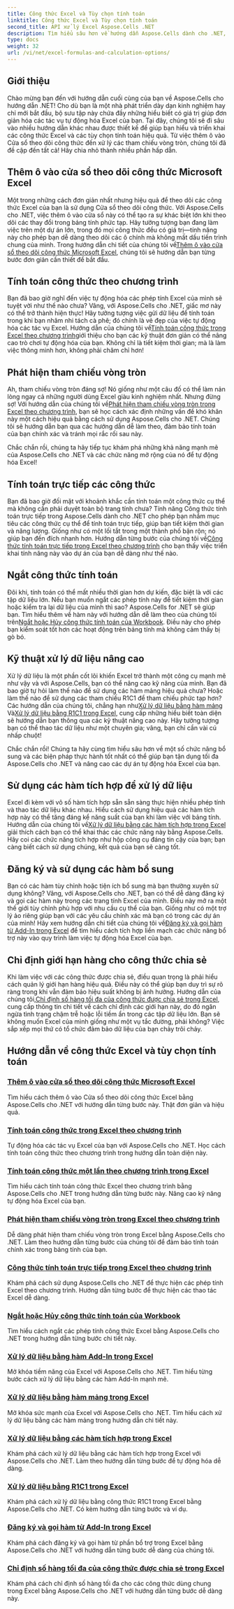 ```yaml
---
title: Công thức Excel và Tùy chọn tính toán
linktitle: Công thức Excel và Tùy chọn tính toán
second_title: API xử lý Excel Aspose.Cells .NET
description: Tìm hiểu sâu hơn về hướng dẫn Aspose.Cells dành cho .NET, bao gồm các công thức và phép tính Excel thiết yếu theo các bước dễ làm theo.
type: docs
weight: 32
url: /vi/net/excel-formulas-and-calculation-options/
---
```

## Giới thiệu

Chào mừng bạn đến với hướng dẫn cuối cùng của bạn về Aspose.Cells cho hướng dẫn .NET! Cho dù bạn là một nhà phát triển dày dạn kinh nghiệm hay chỉ mới bắt đầu, bộ sưu tập này chứa đầy những hiểu biết có giá trị giúp đơn giản hóa các tác vụ tự động hóa Excel của bạn. Tại đây, chúng tôi sẽ đi sâu vào nhiều hướng dẫn khác nhau được thiết kế để giúp bạn hiểu và triển khai các công thức Excel và các tùy chọn tính toán hiệu quả. Từ việc thêm ô vào Cửa sổ theo dõi công thức đến xử lý các tham chiếu vòng tròn, chúng tôi đã đề cập đến tất cả! Hãy chia nhỏ thành nhiều phần hấp dẫn.

## Thêm ô vào cửa sổ theo dõi công thức Microsoft Excel  
Một trong những cách đơn giản nhất nhưng hiệu quả để theo dõi các công thức Excel của bạn là sử dụng Cửa sổ theo dõi công thức. Với Aspose.Cells cho .NET, việc thêm ô vào cửa sổ này có thể tạo ra sự khác biệt lớn khi theo dõi các thay đổi trong bảng tính phức tạp. Hãy tưởng tượng bạn đang làm việc trên một dự án lớn, trong đó mọi công thức đều có giá trị—tính năng này cho phép bạn dễ dàng theo dõi các ô chính mà không mất dấu tiến trình chung của mình. Trong hướng dẫn chi tiết của chúng tôi về[Thêm ô vào cửa sổ theo dõi công thức Microsoft Excel](./adding-cells-to-microsoft-excel-formula-watch-window/), chúng tôi sẽ hướng dẫn bạn từng bước đơn giản cần thiết để bắt đầu.

## Tính toán công thức theo chương trình  
 Bạn đã bao giờ nghĩ đến việc tự động hóa các phép tính Excel của mình sẽ tuyệt vời như thế nào chưa? Vâng, với Aspose.Cells cho .NET, giấc mơ này có thể trở thành hiện thực! Hãy tưởng tượng việc gửi dữ liệu để tính toán trong khi bạn nhâm nhi tách cà phê; đó chính là vẻ đẹp của việc tự động hóa các tác vụ Excel. Hướng dẫn của chúng tôi về[Tính toán công thức trong Excel theo chương trình](./calculating-formulas/)giới thiệu cho bạn các kỹ thuật đơn giản có thể nâng cao trò chơi tự động hóa của bạn. Không chỉ là tiết kiệm thời gian; mà là làm việc thông minh hơn, không phải chăm chỉ hơn!

## Phát hiện tham chiếu vòng tròn  
 Ah, tham chiếu vòng tròn đáng sợ! Nó giống như một câu đố có thể làm nản lòng ngay cả những người dùng Excel giàu kinh nghiệm nhất. Nhưng đừng sợ! Với hướng dẫn của chúng tôi về[Phát hiện tham chiếu vòng tròn trong Excel theo chương trình](./detecting-circular-reference/), bạn sẽ học cách xác định những vấn đề khó khăn này một cách hiệu quả bằng cách sử dụng Aspose.Cells cho .NET. Chúng tôi sẽ hướng dẫn bạn qua các hướng dẫn dễ làm theo, đảm bảo tính toán của bạn chính xác và tránh mọi rắc rối sau này.

Chắc chắn rồi, chúng ta hãy tiếp tục khám phá những khả năng mạnh mẽ của Aspose.Cells cho .NET và các chức năng mở rộng của nó để tự động hóa Excel!

## Tính toán trực tiếp các công thức  
Bạn đã bao giờ đối mặt với khoảnh khắc cần tính toán một công thức cụ thể mà không cần phải duyệt toàn bộ trang tính chưa? Tính năng Công thức tính toán trực tiếp trong Aspose.Cells dành cho .NET cho phép bạn nhắm mục tiêu các công thức cụ thể để tính toán trực tiếp, giúp bạn tiết kiệm thời gian và năng lượng. Giống như có một lối tắt trong một thành phố bận rộn; nó giúp bạn đến đích nhanh hơn. Hướng dẫn từng bước của chúng tôi về[Công thức tính toán trực tiếp trong Excel theo chương trình](./direct-calculation-formula/) cho bạn thấy việc triển khai tính năng này vào dự án của bạn dễ dàng như thế nào.

## Ngắt công thức tính toán  
 Đôi khi, tính toán có thể mất nhiều thời gian hơn dự kiến, đặc biệt là với các tập dữ liệu lớn. Nếu bạn muốn ngắt các phép tính này để tiết kiệm thời gian hoặc kiểm tra lại dữ liệu của mình thì sao? Aspose.Cells for .NET sẽ giúp bạn. Tìm hiểu thêm về hàm này với hướng dẫn dễ làm theo của chúng tôi trên[Ngắt hoặc Hủy công thức tính toán của Workbook](./interrupt-or-cancel-formula-calculation-of-workbook/). Điều này cho phép bạn kiểm soát tốt hơn các hoạt động trên bảng tính mà không cảm thấy bị gò bó.

## Kỹ thuật xử lý dữ liệu nâng cao  
 Xử lý dữ liệu là một phần cốt lõi khiến Excel trở thành một công cụ mạnh mẽ như vậy và với Aspose.Cells, bạn có thể nâng cao kỹ năng của mình. Bạn đã bao giờ tự hỏi làm thế nào để sử dụng các hàm mảng hiệu quả chưa? Hoặc làm thế nào để sử dụng các tham chiếu R1C1 để tham chiếu phức tạp hơn? Các hướng dẫn của chúng tôi, chẳng hạn như[Xử lý dữ liệu bằng hàm mảng](./processing-data-using-array-function/) Và[Xử lý dữ liệu bằng R1C1 trong Excel](./processing-data-using-r1c1/), cung cấp những hiểu biết toàn diện sẽ hướng dẫn bạn thông qua các kỹ thuật nâng cao này. Hãy tưởng tượng bạn có thể thao tác dữ liệu như một chuyên gia; vâng, bạn chỉ cần vài cú nhấp chuột!

Chắc chắn rồi! Chúng ta hãy cùng tìm hiểu sâu hơn về một số chức năng bổ sung và các biện pháp thực hành tốt nhất có thể giúp bạn tận dụng tối đa Aspose.Cells cho .NET và nâng cao các dự án tự động hóa Excel của bạn.

## Sử dụng các hàm tích hợp để xử lý dữ liệu  
Excel đi kèm với vô số hàm tích hợp sẵn sẵn sàng thực hiện nhiều phép tính và thao tác dữ liệu khác nhau. Hiểu cách sử dụng hiệu quả các hàm tích hợp này có thể tăng đáng kể năng suất của bạn khi làm việc với bảng tính. Hướng dẫn của chúng tôi về[Xử lý dữ liệu bằng các hàm tích hợp trong Excel](./processing-data-using-built-in-functions/) giải thích cách bạn có thể khai thác các chức năng này bằng Aspose.Cells. Hãy coi các chức năng tích hợp như hộp công cụ đáng tin cậy của bạn; bạn càng biết cách sử dụng chúng, kết quả của bạn sẽ càng tốt.

## Đăng ký và sử dụng các hàm bổ sung  
 Bạn có các hàm tùy chỉnh hoặc tiện ích bổ sung mà bạn thường xuyên sử dụng không? Vâng, với Aspose.Cells cho .NET, bạn có thể dễ dàng đăng ký và gọi các hàm này trong các trang tính Excel của mình. Điều này mở ra một thế giới tùy chỉnh phù hợp với nhu cầu cụ thể của bạn. Giống như có một trợ lý ảo riêng giúp bạn với các yêu cầu chính xác mà bạn có trong các dự án của mình! Hãy xem hướng dẫn chi tiết của chúng tôi về[Đăng ký và gọi hàm từ Add-In trong Excel](./registering-and-calling-function-from-add-in/) để tìm hiểu cách tích hợp liền mạch các chức năng bổ trợ này vào quy trình làm việc tự động hóa Excel của bạn.

## Chỉ định giới hạn hàng cho công thức chia sẻ  
 Khi làm việc với các công thức được chia sẻ, điều quan trọng là phải hiểu cách quản lý giới hạn hàng hiệu quả. Điều này có thể giúp bạn duy trì sự rõ ràng trong khi vẫn đảm bảo hiệu suất không bị ảnh hưởng. Hướng dẫn của chúng tôi,[Chỉ định số hàng tối đa của công thức được chia sẻ trong Excel](./specifying-maximum-rows-of-shared-formula/), cung cấp thông tin chi tiết về cách chỉ định các giới hạn này, do đó ngăn ngừa tình trạng chậm trễ hoặc lỗi tiềm ẩn trong các tập dữ liệu lớn. Bạn sẽ không muốn Excel của mình giống như một vụ tắc đường, phải không? Việc sắp xếp mọi thứ có tổ chức đảm bảo dữ liệu của bạn chảy trôi chảy.

## Hướng dẫn về công thức Excel và tùy chọn tính toán
### [Thêm ô vào cửa sổ theo dõi công thức Microsoft Excel](./adding-cells-to-microsoft-excel-formula-watch-window/)
Tìm hiểu cách thêm ô vào Cửa sổ theo dõi công thức Excel bằng Aspose.Cells cho .NET với hướng dẫn từng bước này. Thật đơn giản và hiệu quả.
### [Tính toán công thức trong Excel theo chương trình](./calculating-formulas/)
Tự động hóa các tác vụ Excel của bạn với Aspose.Cells cho .NET. Học cách tính toán công thức theo chương trình trong hướng dẫn toàn diện này.
### [Tính toán công thức một lần theo chương trình trong Excel](./calculating-formulas-once/)
Tìm hiểu cách tính toán công thức Excel theo chương trình bằng Aspose.Cells cho .NET trong hướng dẫn từng bước này. Nâng cao kỹ năng tự động hóa Excel của bạn.
### [Phát hiện tham chiếu vòng tròn trong Excel theo chương trình](./detecting-circular-reference/)
Dễ dàng phát hiện tham chiếu vòng tròn trong Excel bằng Aspose.Cells cho .NET. Làm theo hướng dẫn từng bước của chúng tôi để đảm bảo tính toán chính xác trong bảng tính của bạn.
### [Công thức tính toán trực tiếp trong Excel theo chương trình](./direct-calculation-formula/)
Khám phá cách sử dụng Aspose.Cells cho .NET để thực hiện các phép tính Excel theo chương trình. Hướng dẫn từng bước để thực hiện các thao tác Excel dễ dàng.
### [Ngắt hoặc Hủy công thức tính toán của Workbook](./interrupt-or-cancel-formula-calculation-of-workbook/)
Tìm hiểu cách ngắt các phép tính công thức Excel bằng Aspose.Cells cho .NET trong hướng dẫn từng bước chi tiết này.
### [Xử lý dữ liệu bằng hàm Add-In trong Excel](./processing-data-using-add-in-function/)
Mở khóa tiềm năng của Excel với Aspose.Cells cho .NET. Tìm hiểu từng bước cách xử lý dữ liệu bằng các hàm Add-In mạnh mẽ.
### [Xử lý dữ liệu bằng hàm mảng trong Excel](./processing-data-using-array-function/)
Mở khóa sức mạnh của Excel với Aspose.Cells cho .NET. Tìm hiểu cách xử lý dữ liệu bằng các hàm mảng trong hướng dẫn chi tiết này.
### [Xử lý dữ liệu bằng các hàm tích hợp trong Excel](./processing-data-using-built-in-functions/)
Khám phá cách xử lý dữ liệu bằng các hàm tích hợp trong Excel với Aspose.Cells cho .NET. Làm theo hướng dẫn từng bước để tự động hóa dễ dàng.
### [Xử lý dữ liệu bằng R1C1 trong Excel](./processing-data-using-r1c1/)
Khám phá cách xử lý dữ liệu bằng công thức R1C1 trong Excel bằng Aspose.Cells cho .NET. Có kèm hướng dẫn từng bước và ví dụ.
### [Đăng ký và gọi hàm từ Add-In trong Excel](./registering-and-calling-function-from-add-in/)
Khám phá cách đăng ký và gọi hàm từ phần bổ trợ trong Excel bằng Aspose.Cells cho .NET với hướng dẫn từng bước dễ dàng của chúng tôi.
### [Chỉ định số hàng tối đa của công thức được chia sẻ trong Excel](./specifying-maximum-rows-of-shared-formula/)
Khám phá cách chỉ định số hàng tối đa cho các công thức dùng chung trong Excel bằng Aspose.Cells cho .NET với hướng dẫn từng bước dễ dàng này.